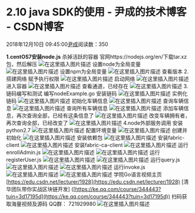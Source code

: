 
# 2.10 java SDK的使用 - 尹成的技术博客 - CSDN博客

2018年12月10日 09:45:00[尹成](https://me.csdn.net/yincheng01)阅读数：350


**1.centOS7安装node.js**
杀掉活跃的容器
官网https://nodejs.org/en/下载tar.xz包，然后解压
![在这里插入图片描述](https://img-blog.csdnimg.cn/20181205202623714.png)
设置node为全局变量
![在这里插入图片描述](https://img-blog.csdnimg.cn/20181205202626132.png)
设置npm为全局变量
![在这里插入图片描述](https://img-blog.csdnimg.cn/20181205202628487.png)
查看版本
2.搭建网络
赋予执行权限
![在这里插入图片描述](https://img-blog.csdnimg.cn/20181205202632307.png)
启动网络
![在这里插入图片描述](https://img-blog.csdnimg.cn/20181205202637539.png)
进入容器
![在这里插入图片描述](https://img-blog.csdnimg.cn/20181205202644105.png)
查看通道，已经存在
![在这里插入图片描述](https://img-blog.csdnimg.cn/20181205202646197.png)
3.链码编写和测试
编写nodeExample.go
安装链码
![在这里插入图片描述](https://img-blog.csdnimg.cn/20181205202650400.png)
实例化链码
![在这里插入图片描述](https://img-blog.csdnimg.cn/20181205202653753.png)
初始化车辆信息
![在这里插入图片描述](https://img-blog.csdnimg.cn/20181205202657381.png)
查询车辆信息
![在这里插入图片描述](https://img-blog.csdnimg.cn/20181205202659839.png)
查询所有车辆信息
![在这里插入图片描述](https://img-blog.csdnimg.cn/20181205202705377.png)
添加车辆信息，再次查询全部，已经有这条信息了
![在这里插入图片描述](https://img-blog.csdnimg.cn/2018120520271055.png)
改变车辆拥有者，再次查询全部，已经改变了
![在这里插入图片描述](https://img-blog.csdnimg.cn/20181205202712547.png)
4.node外部服务调用
安装python2.7
![在这里插入图片描述](https://img-blog.csdnimg.cn/20181205202719994.png)
配置环境变量
![在这里插入图片描述](https://img-blog.csdnimg.cn/20181205202722475.png)
创建并初始化
![在这里插入图片描述](https://img-blog.csdnimg.cn/20181205202726573.png)
安装依赖包
![在这里插入图片描述](https://img-blog.csdnimg.cn/20181205202728788.png)
安装fabric-client
![在这里插入图片描述](https://img-blog.csdnimg.cn/20181205202730815.png)
安装fabric-ca-client
![在这里插入图片描述](https://img-blog.csdnimg.cn/20181205202735339.png)
运行enrollAdmin.js
![在这里插入图片描述](https://img-blog.csdnimg.cn/20181205202738883.png)
![在这里插入图片描述](https://img-blog.csdnimg.cn/2018120520274124.png)
运行registerUser.js
![在这里插入图片描述](https://img-blog.csdnimg.cn/2018120520274583.png)
![在这里插入图片描述](https://img-blog.csdnimg.cn/20181205202747575.png)
运行query.js
![在这里插入图片描述](https://img-blog.csdnimg.cn/20181205202749560.png)
![在这里插入图片描述](https://img-blog.csdnimg.cn/20181205202751356.png)
运行invoke.js
![在这里插入图片描述](https://img-blog.csdnimg.cn/20181205202755438.png)
![在这里插入图片描述](https://img-blog.csdnimg.cn/2018120520275746.png)
[](https://img-blog.csdnimg.cn/20181205202755438.png)学院Go语言视频主页
[https://edu.csdn.net/lecturer/1928](https://edu.csdn.net/lecturer/1928)
[清华团队带你实战区块链开发]
([https://ke.qq.com/course/344443?tuin=3d17195d](https://ke.qq.com/course/344443?tuin=3d17195d))
扫码获取海量视频及源码   QQ群：
721929980
![在这里插入图片描述](https://img-blog.csdnimg.cn/2018111611182187.png?x-oss-process=image/watermark,type_ZmFuZ3poZW5naGVpdGk,shadow_10,text_aHR0cHM6Ly9ibG9nLmNzZG4ubmV0L3lpbmNoZW5nMDE=,size_16,color_FFFFFF,t_70)

